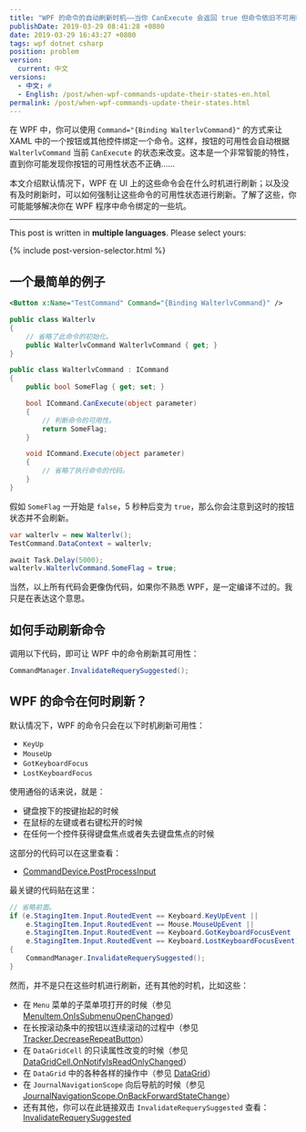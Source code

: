```yaml
---
title: "WPF 的命令的自动刷新时机——当你 CanExecute 会返回 true 但命令依旧不可用时可能是这些原因"
publishDate: 2019-03-29 08:41:28 +0800
date: 2019-03-29 16:43:27 +0800
tags: wpf dotnet csharp
position: problem
version:
  current: 中文
versions:
  - 中文: #
  - English: /post/when-wpf-commands-update-their-states-en.html
permalink: /post/when-wpf-commands-update-their-states.html
---
```


在 WPF 中，你可以使用 `Command="{Binding WalterlvCommand}"` 的方式来让 XAML 中的一个按钮或其他控件绑定一个命令。这样，按钮的可用性会自动根据 `WalterlvCommand` 当前 `CanExecute` 的状态来改变。这本是一个非常智能的特性，直到你可能发现你按钮的可用性状态不正确……

本文介绍默认情况下，WPF 在 UI 上的这些命令会在什么时机进行刷新；以及没有及时刷新时，可以如何强制让这些命令的可用性状态进行刷新。了解了这些，你可能能够解决你在 WPF 程序中命令绑定的一些坑。

---

This post is written in **multiple languages**. Please select yours:

{% include post-version-selector.html %}

<div id="toc"></div>

## 一个最简单的例子

```xml
<Button x:Name="TestCommand" Command="{Binding WalterlvCommand}" />
```

```csharp
public class Walterlv
{
    // 省略了此命令的初始化。
    public WalterlvCommand WalterlvCommand { get; }
}

public class WalterlvCommand : ICommand
{
    public bool SomeFlag { get; set; }

    bool ICommand.CanExecute(object parameter)
    {
        // 判断命令的可用性。
        return SomeFlag;
    }

    void ICommand.Execute(object parameter)
    {
        // 省略了执行命令的代码。
    }
}
```

假如 `SomeFlag` 一开始是 `false`，5 秒种后变为 `true`，那么你会注意到这时的按钮状态并不会刷新。

```csharp
var walterlv = new Walterlv();
TestCommand.DataContext = walterlv;

await Task.Delay(5000);
walterlv.WalterlvCommand.SomeFlag = true;
```

当然，以上所有代码会更像伪代码，如果你不熟悉 WPF，是一定编译不过的。我只是在表达这个意思。

## 如何手动刷新命令

调用以下代码，即可让 WPF 中的命令刷新其可用性：

```csharp
CommandManager.InvalidateRequerySuggested();
```

## WPF 的命令在何时刷新？

默认情况下，WPF 的命令只会在以下时机刷新可用性：

- `KeyUp`
- `MouseUp`
- `GotKeyboardFocus`
- `LostKeyboardFocus`

使用通俗的话来说，就是：

- 键盘按下的按键抬起的时候
- 在鼠标的左键或者右键松开的时候
- 在任何一个控件获得键盘焦点或者失去键盘焦点的时候

这部分的代码可以在这里查看：

- [CommandDevice.PostProcessInput](https://referencesource.microsoft.com/#PresentationCore/Core/CSharp/System/Windows/Input/Command/CommandDevice.cs,e56c8b8276e9745a,references)

最关键的代码贴在这里：

```csharp
// 省略前面。
if (e.StagingItem.Input.RoutedEvent == Keyboard.KeyUpEvent ||
    e.StagingItem.Input.RoutedEvent == Mouse.MouseUpEvent ||
    e.StagingItem.Input.RoutedEvent == Keyboard.GotKeyboardFocusEvent ||
    e.StagingItem.Input.RoutedEvent == Keyboard.LostKeyboardFocusEvent)
{
    CommandManager.InvalidateRequerySuggested();
}
```

然而，并不是只在这些时机进行刷新，还有其他的时机，比如这些：

- 在 `Menu` 菜单的子菜单项打开的时候（参见 [MenuItem.OnIsSubmenuOpenChanged](https://referencesource.microsoft.com/#PresentationFramework/src/Framework/System/Windows/Controls/MenuItem.cs,f6b031dd8baedf62,references)）
- 在长按滚动条中的按钮以连续滚动的过程中（参见 [Tracker.DecreaseRepeatButton](https://referencesource.microsoft.com/#PresentationFramework/src/Framework/System/Windows/Controls/Primitives/Track.cs,e17c022746f4de8b,references)）
- 在 `DataGridCell` 的只读属性改变的时候（参见 [DataGridCell.OnNotifyIsReadOnlyChanged](https://referencesource.microsoft.com/#PresentationFramework/src/Framework/System/Windows/Controls/DataGridCell.cs,561c6f5a5beaebd0,references)）
- 在 `DataGrid` 中的各种各样的操作中（参见 [DataGrid](https://referencesource.microsoft.com/#PresentationFramework/src/Framework/System/Windows/Controls/DataGrid.cs,0a7919e43781659b,references)）
- 在 `JournalNavigationScope` 向后导航的时候（参见 [JournalNavigationScope.OnBackForwardStateChange](https://referencesource.microsoft.com/#PresentationFramework/src/Framework/MS/Internal/AppModel/JournalNavigationScope.cs,279da0f5dea085dc,references)）
- 还有其他，你可以在此链接双击 `InvalidateRequerySuggested` 查看：[InvalidateRequerySuggested](https://referencesource.microsoft.com/#PresentationCore/Core/CSharp/System/Windows/Input/Command/CommandManager.cs,fb01095b2fe73140,references)


